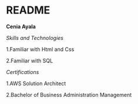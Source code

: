 # README
**Cenia Ayala**

*Skills and Technologies*

1.Familiar with Html and Css

2.Familiar with SQL


*Certifications*

1.AWS Solution Architect

2.Bachelor of Business Administration Management
